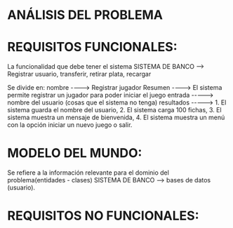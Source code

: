 # ANÁLISIS DEL PROBLEMA


# REQUISITOS FUNCIONALES:

La funcionalidad que debe tener el sistema
SISTEMA DE BANCO --> Registrar usuario, transferir, retirar plata, recargar

Se divide en:
nombre ----> Registrar jugador
Resumen ----> El sistema permite registrar un jugador para poder iniciar el juego
entrada -----> nombre del usuario (cosas que el sistema no tenga)
resultados -----> 1. El sistema guarda el nombre del usuario, 2. El sistema carga 100 fichas, 3. El sistema muestra un mensaje de bienvenida, 
                    4. El sistema muestra un menú con la opción iniciar un nuevo juego o salir.






# MODELO DEL MUNDO:

Se refiere a la información relevante para el dominio del problema(entidades - clases)
SISTEMA DE BANCO --> bases de datos (usuario).





# REQUISITOS NO FUNCIONALES:

